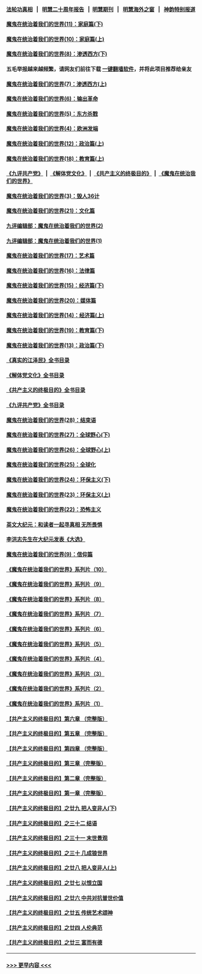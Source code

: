 #### [法轮功真相](https://github.com/gfw-breaker/truth/blob/master/README.md?t=0) &nbsp;&nbsp;|&nbsp;&nbsp; [明慧二十周年报告](https://github.com/gfw-breaker/mh-reports/blob/master/README.md?t=0) &nbsp;&nbsp;|&nbsp;&nbsp;[明慧期刊](https://github.com/gfw-breaker/mh-qikan) &nbsp;&nbsp;|&nbsp;&nbsp; [明慧海外之窗](https://github.com/gfw-breaker/mh-news/blob/master/README.md?t=0) &nbsp;&nbsp;|&nbsp;&nbsp; [神韵特别报道](https://github.com/gfw-breaker/mh-news/blob/master/shenyun.md?t=0)
#### [魔鬼在统治着我们的世界(11)：家庭篇(下)](../pages/nsc422/n10440961.md?t=11201501) 
#### [魔鬼在统治着我们的世界(10)：家庭篇(上)](../pages/nsc422/n10435448.md?t=11201501) 
#### [魔鬼在统治着我们的世界(8)：渗透西方(下)](../pages/nsc422/n10429603.md?t=11201501) 
#### 五毛举报越来越频繁，请网友们前往下载 [一键翻墙软件](https://github.com/gfw-breaker/ssr-accounts)，并将此项目推荐给亲友
#### [魔鬼在统治着我们的世界(7)：渗透西方(上)](../pages/nsc422/n10426013.md?t=11201501) 
#### [魔鬼在统治着我们的世界(6)：输出革命](../pages/nsc422/n10421536.md?t=11201501) 
#### [魔鬼在统治着我们的世界(5)：东方杀戮](../pages/nsc422/n10417707.md?t=11201501) 
#### [魔鬼在统治着我们的世界(4)：欧洲发端](../pages/nsc422/n10414890.md?t=11201501) 
#### [魔鬼在统治着我们的世界(12)：政治篇(上)](../pages/nsc422/n10444576.md?t=11201501) 
#### [魔鬼在统治着我们的世界(18)：教育篇(上)](../pages/nsc422/n10526970.md?t=11201501) 
#### [《九评共产党》](https://github.com/begood0513/9ping.md/blob/master/README.md) &nbsp;|&nbsp; [《解体党文化》](../../../../jtdwh.md/blob/master/README.md)  &nbsp;|&nbsp; [《共产主义的终极目的》](../../../../gczydzjmd.md/blob/master/README.md) &nbsp;|&nbsp; [《魔鬼在统治我们的世界》](../../../../mgztzwmdsj.md/blob/master/README.md) 
#### [魔鬼在统治着我们的世界(3)：毁人36计](../pages/nsc422/n10411583.md?t=11201501) 
#### [魔鬼在统治着我们的世界(21)：文化篇](../pages/nsc422/n10597706.md?t=11201501) 
#### [九评编辑部：魔鬼在统治着我们的世界(2)](../pages/nsc422/n10410036.md?t=11201501) 
#### [九评编辑部：魔鬼在统治着我们的世界(1)](../pages/nsc422/n10406825.md?t=11201501) 
#### [魔鬼在统治着我们的世界(17)：艺术篇](../pages/nsc422/n10499093.md?t=11201501) 
#### [魔鬼在统治着我们的世界(16)：法律篇](../pages/nsc422/n10485969.md?t=11201501) 
#### [魔鬼在统治着我们的世界(15)：经济篇(下)](../pages/nsc422/n10469975.md?t=11201501) 
#### [魔鬼在统治着我们的世界(20)：媒体篇](../pages/nsc422/n10586579.md?t=11201501) 
#### [魔鬼在统治着我们的世界(14)：经济篇(上)](../pages/nsc422/n10457370.md?t=11201501) 
#### [魔鬼在统治着我们的世界(19)：教育篇(下)](../pages/nsc422/n10564808.md?t=11201501) 
#### [魔鬼在统治着我们的世界(13)：政治篇(下)](../pages/nsc422/n10448270.md?t=11201501) 
#### [《真实的江泽民》全书目录](../pages/nsc422/n13721399.md?t=11201501) 
#### [《解体党文化》全书目录](../pages/nsc422/n13721157.md?t=11201501) 
#### [《共产主义的终极目的》全书目录](../pages/nsc422/n13721048.md?t=11201501) 
#### [《九评共产党》全书目录](../pages/nsc422/n13708085.md?t=11201501) 
#### [魔鬼在统治着我们的世界(28)：结束语](../pages/nsc422/n10936246.md?t=11201501) 
#### [魔鬼在统治着我们的世界(27)：全球野心(下)](../pages/nsc422/n10928319.md?t=11201501) 
#### [魔鬼在统治着我们的世界(26)：全球野心(上)](../pages/nsc422/n10900318.md?t=11201501) 
#### [魔鬼在统治着我们的世界(25)：全球化](../pages/nsc422/n10788205.md?t=11201501) 
#### [魔鬼在统治着我们的世界(24)：环保主义(下)](../pages/nsc422/n10695307.md?t=11201501) 
#### [魔鬼在统治着我们的世界(23)：环保主义(上)](../pages/nsc422/n10688613.md?t=11201501) 
#### [魔鬼在统治着我们的世界(22)：恐怖主义](../pages/nsc422/n10614727.md?t=11201501) 
#### [英文大纪元：和读者一起寻真相 无所畏惧](../pages/nsc422/n12542027.md?t=11201501) 
#### [李洪志先生在大纪元发表《大选》](../pages/nsc422/n12534746.md?t=11201501) 
#### [魔鬼在统治着我们的世界(9)：信仰篇](../pages/nsc422/n10432159.md?t=11201501) 
#### [《魔鬼在统治着我们的世界》系列片（10）](../pages/nsc422/n12292670.md?t=11201501) 
#### [《魔鬼在统治着我们的世界》系列片（9）](../pages/nsc422/n12290859.md?t=11201501) 
#### [《魔鬼在统治着我们的世界》系列片（8）](../pages/nsc422/n12287445.md?t=11201501) 
#### [《魔鬼在统治着我们的世界》系列片（7）](../pages/nsc422/n12283425.md?t=11201501) 
#### [《魔鬼在统治着我们的世界》系列片（6）](../pages/nsc422/n12282314.md?t=11201501) 
#### [《魔鬼在统治着我们的世界》系列片（5）](../pages/nsc422/n12281419.md?t=11201501) 
#### [《魔鬼在统治着我们的世界》系列片（4）](../pages/nsc422/n12274024.md?t=11201501) 
#### [《魔鬼在统治着我们的世界》系列片（3）](../pages/nsc422/n12271322.md?t=11201501) 
#### [《魔鬼在统治着我们的世界》系列片（2）](../pages/nsc422/n12269049.md?t=11201501) 
#### [《魔鬼在统治着我们的世界》系列片（1）](../pages/nsc422/n12267575.md?t=11201501) 
#### [【共产主义的终极目的】第六章 （完整版）](../pages/nsc422/n11428913.md?t=11201501) 
#### [【共产主义的终极目的】第五章 （完整版）](../pages/nsc422/n11428912.md?t=11201501) 
#### [【共产主义的终极目的】第四章 （完整版）](../pages/nsc422/n11428907.md?t=11201501) 
#### [【共产主义的终极目的】第三章（完整版）](../pages/nsc422/n11428848.md?t=11201501) 
#### [【共产主义的终极目的】第二章（完整版）](../pages/nsc422/n11428831.md?t=11201501) 
#### [【共产主义的终极目的】第一章（完整版）](../pages/nsc422/n11417651.md?t=11201501) 
#### [【共产主义的终极目的】之廿九 把人变非人(下)](../pages/nsc422/n11344140.md?t=11201501) 
#### [【共产主义的终极目的】之三十二 结语](../pages/nsc422/n11360535.md?t=11201501) 
#### [【共产主义的终极目的】之三十一 末世景观](../pages/nsc422/n11351129.md?t=11201501) 
#### [【共产主义的终极目的】之三十 几成狼世界](../pages/nsc422/n11348280.md?t=11201501) 
#### [【共产主义的终极目的】之廿八 把人变非人(上)](../pages/nsc422/n11340492.md?t=11201501) 
#### [【共产主义的终极目的】之廿七 以恨立国](../pages/nsc422/n11336944.md?t=11201501) 
#### [【共产主义的终极目的】之廿六 中共对抗普世价值](../pages/nsc422/n11324785.md?t=11201501) 
#### [【共产主义的终极目的】之廿五 传统艺术颂神](../pages/nsc422/n11296396.md?t=11201501) 
#### [【共产主义的终极目的】之廿四 人伦典范](../pages/nsc422/n11296397.md?t=11201501) 
#### [【共产主义的终极目的】之廿三 富而有德](../pages/nsc422/n11283598.md?t=11201501) 

----
#### [ >>> 更早内容 <<< ](../indexes/nsc422-earlier.md)
